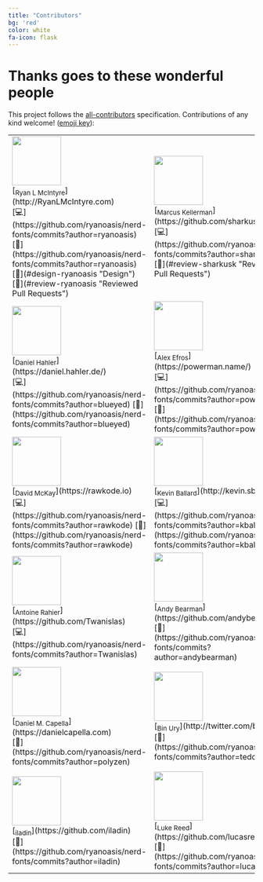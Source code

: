 ```yaml
---
title: "Contributors"
bg: 'red'
color: white
fa-icon: flask
---
```


# Thanks goes to these wonderful people

This project follows the [all-contributors](https://github.com/kentcdodds/all-contributors) specification. Contributions of any kind welcome!
([emoji key](https://github.com/kentcdodds/all-contributors#emoji-key)):
<table class="center" markdown="1">
<tbody markdown="1">
<tr markdown="1">
</tr>
<tr markdown="1">
<td markdown="1">
<img src="https://avatars0.githubusercontent.com/u/8083459?v=4" width="100px;"><br/>[<sub>Ryan L McIntyre</sub>](http://RyanLMcIntyre.com)<br/>
[💻](https://github.com/ryanoasis/nerd-fonts/commits?author=ryanoasis)
[📖](https://github.com/ryanoasis/nerd-fonts/commits?author=ryanoasis)
[🎨](#design-ryanoasis "Design")
[👀](#review-ryanoasis "Reviewed Pull Requests")
</td>
<td markdown="1">
<img src="https://avatars3.githubusercontent.com/u/4368882?v=4" width="100px;"><br/>[<sub>Marcus Kellerman</sub>](https://github.com/sharkusk)<br/>
[💻](https://github.com/ryanoasis/nerd-fonts/commits?author=sharkusk)
[👀](#review-sharkusk "Reviewed Pull Requests")
</td>
<td markdown="1">
<img src="https://avatars3.githubusercontent.com/u/23725670?v=4" width="100px;"><br/>[<sub>reujab</sub>](https://github.com/reujab)<br/>
[💻](https://github.com/ryanoasis/nerd-fonts/commits?author=reujab)
[📖](https://github.com/ryanoasis/nerd-fonts/commits?author=reujab)
</td>
<td markdown="1">
<img src="https://avatars2.githubusercontent.com/u/288160?v=4" width="100px;"><br/>[<sub>Jamie Rolfs</sub>](http://jamie.rolfs.sh)<br/>
[💻](https://github.com/ryanoasis/nerd-fonts/commits?author=jrolfs)
</td>
<td markdown="1">
<img src="https://avatars1.githubusercontent.com/u/50637?v=4" width="100px;"><br/>[<sub>Aron Griffis</sub>](http://arongriffis.com)<br/>
[💻](https://github.com/ryanoasis/nerd-fonts/commits?author=agriffis)
[📖](https://github.com/ryanoasis/nerd-fonts/commits?author=agriffis)
</td>
<td markdown="1">
<img src="https://avatars2.githubusercontent.com/u/26514778?v=4" width="100px;"><br/>[<sub>morrme</sub>](https://github.com/morrme)<br/>
[💻](https://github.com/ryanoasis/nerd-fonts/commits?author=morrme)
</td>
</tr>
<tr markdown="1">
<td markdown="1">
<img src="https://avatars1.githubusercontent.com/u/9766?v=4" width="100px;"><br/>[<sub>Daniel Hahler</sub>](https://daniel.hahler.de/)<br/>
[💻](https://github.com/ryanoasis/nerd-fonts/commits?author=blueyed)
[📖](https://github.com/ryanoasis/nerd-fonts/commits?author=blueyed)
</td>
<td markdown="1">
<img src="https://avatars0.githubusercontent.com/u/1354301?v=4" width="100px;"><br/>[<sub>Alex Efros</sub>](https://powerman.name/)<br/>
[💻](https://github.com/ryanoasis/nerd-fonts/commits?author=powerman)
[📖](https://github.com/ryanoasis/nerd-fonts/commits?author=powerman)
</td>
<td markdown="1">
<img src="https://avatars3.githubusercontent.com/u/845857?v=4" width="100px;"><br/>[<sub>Joe Moon</sub>](https://joe.xoxomoon.com)<br/>
[💻](https://github.com/ryanoasis/nerd-fonts/commits?author=sodiumjoe)
</td>
<td markdown="1">
<img src="https://avatars3.githubusercontent.com/u/607863?v=4" width="100px;"><br/>[<sub>Brennan Fee</sub>](https://github.com/brennanfee)<br/>
[💻](https://github.com/ryanoasis/nerd-fonts/commits?author=brennanfee)
</td>
<td markdown="1">
<img src="https://avatars3.githubusercontent.com/u/7405?v=4" width="100px;"><br/>[<sub>Alexander Mankuta</sub>](https://pointless.one/)<br/>
[💻](https://github.com/ryanoasis/nerd-fonts/commits?author=pointlessone)
</td>
<td markdown="1">
<img src="https://avatars2.githubusercontent.com/u/10278096?v=4" width="100px;"><br/>[<sub>Melanie</sub>](http://berkley.io)<br/>
[👀](#review-her "Reviewed Pull Requests")
[📖](https://github.com/ryanoasis/nerd-fonts/commits?author=her)
</td>
</tr>
<tr markdown="1">
<td markdown="1">
<img src="https://avatars3.githubusercontent.com/u/145816?v=4" width="100px;"><br/>[<sub>David McKay</sub>](https://rawkode.io)<br/>
[💻](https://github.com/ryanoasis/nerd-fonts/commits?author=rawkode)
[📖](https://github.com/ryanoasis/nerd-fonts/commits?author=rawkode)
</td>
<td markdown="1">
<img src="https://avatars3.githubusercontent.com/u/714?v=4" width="100px;"><br/>[<sub>Kevin Ballard</sub>](http://kevin.sb.org)<br/>
[💻](https://github.com/ryanoasis/nerd-fonts/commits?author=kballard)
[📖](https://github.com/ryanoasis/nerd-fonts/commits?author=kballard)
</td>
<td markdown="1">
<img src="https://avatars1.githubusercontent.com/u/1218446?v=4" width="100px;"><br/>[<sub>Alistair MacDonald</sub>](https://f1lt3r.io)<br/>
[💻](https://github.com/ryanoasis/nerd-fonts/commits?author=F1LT3R)
</td>
<td markdown="1">
<img src="https://avatars1.githubusercontent.com/u/899702?v=4" width="100px;"><br/>[<sub>Shai Efrati</sub>](http://shaief.com)<br/>
[💻](https://github.com/ryanoasis/nerd-fonts/commits?author=shaief)
</td>
<td markdown="1">
<img src="https://avatars2.githubusercontent.com/u/6695226?v=4" width="100px;"><br/>[<sub>Jinwook Jeong</sub>](https://github.com/theGivingTree)<br/>
[💻](https://github.com/ryanoasis/nerd-fonts/commits?author=theGivingTree)
</td>
<td markdown="1">
<img src="https://avatars3.githubusercontent.com/u/1744347?v=4" width="100px;"><br/>[<sub>Srijan R Shetty</sub>](http://srijanshetty.in)<br/>
[💻](https://github.com/ryanoasis/nerd-fonts/commits?author=srijanshetty)
</td>
</tr>
<tr markdown="1">
<td markdown="1">
<img src="https://avatars1.githubusercontent.com/u/524706?v=4" width="100px;"><br/>[<sub>Antoine Rahier</sub>](https://github.com/Twanislas)<br/>
[💻](https://github.com/ryanoasis/nerd-fonts/commits?author=Twanislas)
</td>
<td markdown="1">
<img src="https://avatars3.githubusercontent.com/u/8861305?v=4" width="100px;"><br/>[<sub>Andy Bearman</sub>](https://github.com/andybearman)<br/>
[📖](https://github.com/ryanoasis/nerd-fonts/commits?author=andybearman)
</td>
<td markdown="1">
<img src="https://avatars1.githubusercontent.com/u/3309784?v=4" width="100px;"><br/>[<sub>Aidan Harris</sub>](https://aidanharr.is)<br/>
[💻](https://github.com/ryanoasis/nerd-fonts/commits?author=aidanharris)
</td>
<td markdown="1">
<img src="https://avatars2.githubusercontent.com/u/593185?v=4" width="100px;"><br/>[<sub>Tim Bellefleur</sub>](https://github.com/nomoon)<br/>
[💻](https://github.com/ryanoasis/nerd-fonts/commits?author=nomoon)
</td>
<td markdown="1">
<img src="https://avatars2.githubusercontent.com/u/352956?v=4" width="100px;"><br/>[<sub>Jing Li</sub>](http://basgeekball.com)<br/>
[📖](https://github.com/ryanoasis/nerd-fonts/commits?author=thyrlian)
</td>
<td markdown="1">
<img src="https://avatars2.githubusercontent.com/u/3449303?v=4" width="100px;"><br/>[<sub>Alois</sub>](http://aloisdg.github.io/)<br/>
[📖](https://github.com/ryanoasis/nerd-fonts/commits?author=aloisdg)
</td>
</tr>
<tr markdown="1">
<td markdown="1">
<img src="https://avatars1.githubusercontent.com/u/3533182?v=4" width="100px;"><br/>[<sub>Daniel M. Capella</sub>](https://danielcapella.com)<br/>
[📖](https://github.com/ryanoasis/nerd-fonts/commits?author=polyzen)
</td>
<td markdown="1">
<img src="https://avatars2.githubusercontent.com/u/1146921?v=4" width="100px;"><br/>[<sub>Bin Ury</sub>](http://twitter.com/bin_ury)<br/>
[📖](https://github.com/ryanoasis/nerd-fonts/commits?author=teddy-error)
</td>
<td markdown="1">
<img src="https://avatars2.githubusercontent.com/u/21279036?v=4" width="100px;"><br/>[<sub>Omar Baradei</sub>](https://github.com/OmarB97)<br/>
[📖](https://github.com/ryanoasis/nerd-fonts/commits?author=OmarB97)
</td>
<td markdown="1">
<img src="https://avatars0.githubusercontent.com/u/184714?v=4" width="100px;"><br/>[<sub>Ricardo Bánffy</sub>](http://about.me/rbanffy)<br/>
[📖](https://github.com/ryanoasis/nerd-fonts/commits?author=rbanffy)
</td>
<td markdown="1">
<img src="https://avatars3.githubusercontent.com/u/225897?v=4" width="100px;"><br/>[<sub>Leonardo Santagada</sub>](https://github.com/santagada)<br/>
[📖](https://github.com/ryanoasis/nerd-fonts/commits?author=santagada)
</td>
<td markdown="1">
<img src="https://avatars1.githubusercontent.com/u/1187078?v=4" width="100px;"><br/>[<sub>Xandor Schiefer</sub>](https://twitter.com/zeorin)<br/>
[💻](https://github.com/ryanoasis/nerd-fonts/commits?author=zeorin)
</td>
</tr>
<tr markdown="1">
<td markdown="1">
<img src="https://avatars3.githubusercontent.com/u/3768247?v=4" width="100px;"><br/>[<sub>iladin</sub>](https://github.com/iladin)<br/>
[📖](https://github.com/ryanoasis/nerd-fonts/commits?author=iladin)
</td>
<td markdown="1">
<img src="https://avatars0.githubusercontent.com/u/6800091?v=4" width="100px;"><br/>[<sub>Luke Reed</sub>](https://github.com/lucasreed)<br/>
[📖](https://github.com/ryanoasis/nerd-fonts/commits?author=lucasreed)
</td>
</tr>
</tbody>
</table>
